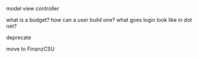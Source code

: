 model view controller

what is a budget?
how can a user build one?
what goes login look like in dot net?

deprecate

move to FinanzCSU